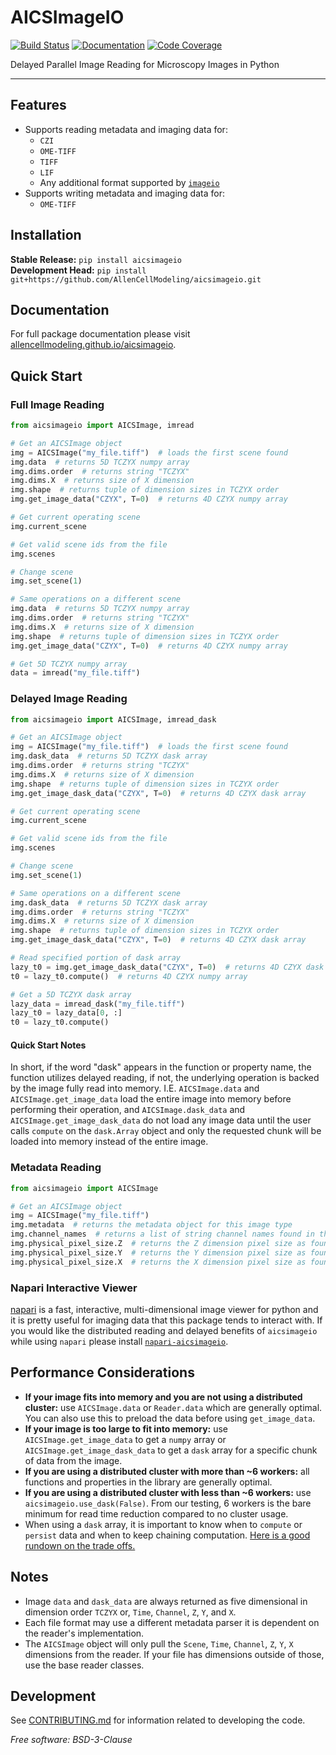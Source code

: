 # AICSImageIO

[![Build Status](https://github.com/AllenCellModeling/aicsimageio/workflows/Build%20Master/badge.svg)](https://github.com/AllenCellModeling/aicsimageio/actions)
[![Documentation](https://github.com/AllenCellModeling/aicsimageio/workflows/Documentation/badge.svg)](https://allencellmodeling.github.io/aicsimageio)
[![Code Coverage](https://codecov.io/gh/AllenCellModeling/aicsimageio/branch/master/graph/badge.svg)](https://codecov.io/gh/AllenCellModeling/aicsimageio)

Delayed Parallel Image Reading for Microscopy Images in Python

---

## Features
* Supports reading metadata and imaging data for:
    * `CZI`
    * `OME-TIFF`
    * `TIFF`
    * `LIF`
    * Any additional format supported by [`imageio`](https://github.com/imageio/imageio)
* Supports writing metadata and imaging data for:
    * `OME-TIFF`

## Installation
**Stable Release:** `pip install aicsimageio`<br>
**Development Head:** `pip install git+https://github.com/AllenCellModeling/aicsimageio.git`

## Documentation
For full package documentation please visit
[allencellmodeling.github.io/aicsimageio](https://allencellmodeling.github.io/aicsimageio/index.html).

## Quick Start

### Full Image Reading
```python
from aicsimageio import AICSImage, imread

# Get an AICSImage object
img = AICSImage("my_file.tiff")  # loads the first scene found
img.data  # returns 5D TCZYX numpy array
img.dims.order  # returns string "TCZYX"
img.dims.X  # returns size of X dimension
img.shape  # returns tuple of dimension sizes in TCZYX order
img.get_image_data("CZYX", T=0)  # returns 4D CZYX numpy array

# Get current operating scene
img.current_scene

# Get valid scene ids from the file
img.scenes

# Change scene
img.set_scene(1)

# Same operations on a different scene
img.data  # returns 5D TCZYX numpy array
img.dims.order  # returns string "TCZYX"
img.dims.X  # returns size of X dimension
img.shape  # returns tuple of dimension sizes in TCZYX order
img.get_image_data("CZYX", T=0)  # returns 4D CZYX numpy array

# Get 5D TCZYX numpy array
data = imread("my_file.tiff")
```

### Delayed Image Reading
```python
from aicsimageio import AICSImage, imread_dask

# Get an AICSImage object
img = AICSImage("my_file.tiff")  # loads the first scene found
img.dask_data  # returns 5D TCZYX dask array
img.dims.order  # returns string "TCZYX"
img.dims.X  # returns size of X dimension
img.shape  # returns tuple of dimension sizes in TCZYX order
img.get_image_dask_data("CZYX", T=0)  # returns 4D CZYX dask array

# Get current operating scene
img.current_scene

# Get valid scene ids from the file
img.scenes

# Change scene
img.set_scene(1)

# Same operations on a different scene
img.dask_data  # returns 5D TCZYX dask array
img.dims.order  # returns string "TCZYX"
img.dims.X  # returns size of X dimension
img.shape  # returns tuple of dimension sizes in TCZYX order
img.get_image_dask_data("CZYX", T=0)  # returns 4D CZYX dask array

# Read specified portion of dask array
lazy_t0 = img.get_image_dask_data("CZYX", T=0)  # returns 4D CZYX dask array
t0 = lazy_t0.compute()  # returns 4D CZYX numpy array

# Get a 5D TCZYX dask array
lazy_data = imread_dask("my_file.tiff")
lazy_t0 = lazy_data[0, :]
t0 = lazy_t0.compute()
```

#### Quick Start Notes
In short, if the word "dask" appears in the function or property name, the function
utilizes delayed reading, if not, the underlying operation is backed by the image fully
read into memory. I.E. `AICSImage.data` and `AICSImage.get_image_data` load the entire
image into memory before performing their operation, and `AICSImage.dask_data` and
`AICSImage.get_image_dask_data` do not load any image data until the user calls
`compute` on the `dask.Array` object and only the requested chunk will be loaded into
memory instead of the entire image.

### Metadata Reading
```python
from aicsimageio import AICSImage

# Get an AICSImage object
img = AICSImage("my_file.tiff")
img.metadata  # returns the metadata object for this image type
img.channel_names  # returns a list of string channel names found in the metadata
img.physical_pixel_size.Z  # returns the Z dimension pixel size as found in the metadata
img.physical_pixel_size.Y  # returns the Y dimension pixel size as found in the metadata
img.physical_pixel_size.X  # returns the X dimension pixel size as found in the metadata
```

### Napari Interactive Viewer
[napari](https://github.com/Napari/napari) is a fast, interactive, multi-dimensional
image viewer for python and it is pretty useful for imaging data that this package
tends to interact with. If you would like the distributed reading and delayed benefits
of `aicsimageio` while using `napari` please install
[`napari-aicsimageio`](https://github.com/AllenCellModeling/napari-aicsimageio).


## Performance Considerations
* **If your image fits into memory and you are not using a distributed cluster:** use
`AICSImage.data` or `Reader.data` which are generally optimal. You can also use this to
preload the data before using `get_image_data`.
* **If your image is too large to fit into memory:** use `AICSImage.get_image_data` to
get a `numpy` array or `AICSImage.get_image_dask_data` to get a `dask` array for a
specific chunk of data from the image.
* **If you are using a distributed cluster with more than ~6 workers:** all functions
and properties in the library are generally optimal.
* **If you are using a distributed cluster with less than ~6 workers:** use
`aicsimageio.use_dask(False)`. From our testing, 6 workers is the bare minimum for
read time reduction compared to no cluster usage.
* When using a `dask` array, it is important to know when to `compute` or
`persist` data and when to keep chaining computation.
[Here is a good rundown on the trade offs.](https://stackoverflow.com/questions/41806850/dask-difference-between-client-persist-and-client-compute#answer-41807160)


## Notes
* Image `data` and `dask_data` are always returned as five dimensional in dimension
order `TCZYX` or, `Time`, `Channel`, `Z`, `Y`, and `X`.
* Each file format may use a different metadata parser it is dependent on the reader's
implementation.
* The `AICSImage` object will only pull the `Scene`, `Time`, `Channel`, `Z`, `Y`, `X`
dimensions from the reader. If your file has dimensions outside of those, use the base
reader classes.

## Development
See [CONTRIBUTING.md](CONTRIBUTING.md) for information related to developing the code.

_Free software: BSD-3-Clause_

